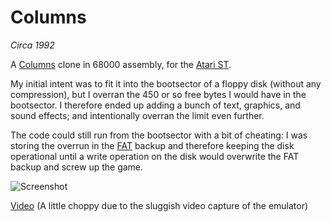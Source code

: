 # Columns

_Circa 1992_

A [Columns](http://en.wikipedia.org/wiki/Columns_%28video_game%29) clone in 68000 assembly, for the [Atari ST](http://en.wikipedia.org/wiki/Atari_ST).

My initial intent was to fit it into the bootsector of a floppy disk (without any compression), but I overran the 450 or so free bytes I would have in the bootsector. I therefore ended up adding a bunch of text, graphics, and sound effects; and intentionally overran the limit even further.

The code could still run from the bootsector with a bit of cheating: I was storing the overrun in the [FAT](http://en.wikipedia.org/wiki/File_Allocation_Table#FAT12) backup and therefore keeping the disk operational until a write operation on the disk would overwrite the FAT backup and screw up the game.

![Screenshot](../screenshots/screenshot.png?raw=true)

[Video](https://www.youtube.com/watch?v=dGGP7PIcxUg) (A little choppy due to the sluggish video capture of the emulator)
